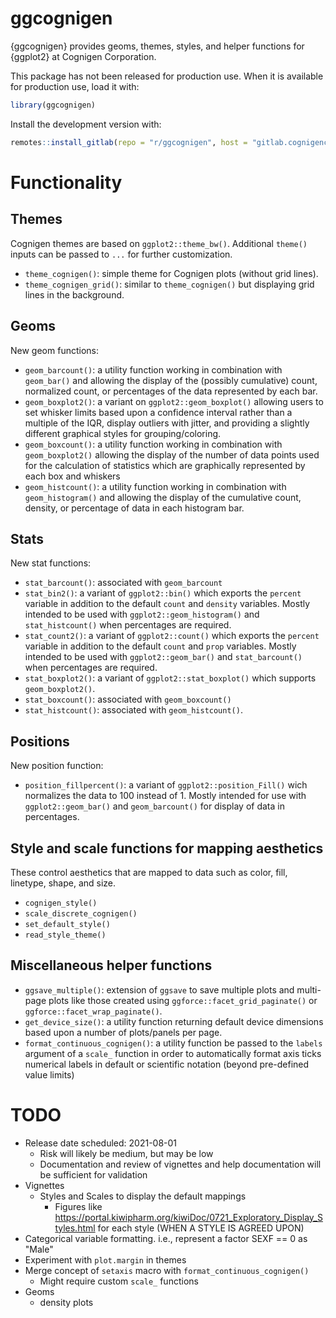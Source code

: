 # ggcognigen

{ggcognigen} provides geoms, themes, styles, and helper functions for {ggplot2} at Cognigen Corporation.

This package has not been released for production use. When it is available for production use, load it with:
```r
library(ggcognigen)
```

Install the development version with:
```r
remotes::install_gitlab(repo = "r/ggcognigen", host = "gitlab.cognigencorp.com")
```

# Functionality

## Themes

Cognigen themes are based on `ggplot2::theme_bw()`. Additional `theme()` inputs can be passed to `...` for further customization.

- `theme_cognigen()`: simple theme for Cognigen plots (without grid lines).
- `theme_cognigen_grid()`: similar to `theme_cognigen()` but displaying grid lines in the background.

## Geoms

New geom functions:

- `geom_barcount()`: a utility function working in combination with `geom_bar()` and allowing the display of the (possibly cumulative) count, normalized count, or percentages of the data represented by each bar.
- `geom_boxplot2()`: a variant on `ggplot2::geom_boxplot()` allowing users to set whisker limits based upon a confidence interval rather than a multiple of the IQR, display outliers with jitter, and providing a slightly different graphical styles for grouping/coloring.
- `geom_boxcount()`: a utility function working in combination with `geom_boxplot2()` allowing the display of the number of data points used for the calculation of statistics which are graphically represented by each box and whiskers
- `geom_histcount()`: a utility function working in combination with `geom_histogram()` and allowing the display of the cumulative count, density, or percentage of data in each histogram bar.

## Stats

New stat functions:

- `stat_barcount()`: associated with `geom_barcount`
- `stat_bin2()`: a variant of `ggplot2::bin()` which exports the `percent` variable in addition to the default `count` and `density` variables. Mostly intended to be used with `ggplot2::geom_histogram()` and `stat_histcount()` when percentages are required.
- `stat_count2()`: a variant of `ggplot2::count()` which exports the `percent` variable in addition to the default `count` and `prop` variables. Mostly intended to be used with `ggplot2::geom_bar()` and `stat_barcount()` when percentages are required.
- `stat_boxplot2()`: a variant of `ggplot2::stat_boxplot()` which supports `geom_boxplot2()`.
- `stat_boxcount()`: associated with `geom_boxcount()`
- `stat_histcount()`: associated with `geom_histcount()`.

## Positions

New position function:

- `position_fillpercent()`: a variant of `ggplot2::position_Fill()` wich normalizes the data to 100 instead of 1. Mostly intended for use with `ggplot2::geom_bar()` and `geom_barcount()` for display of data in percentages.

## Style and scale functions for mapping aesthetics

These control aesthetics that are mapped to data such as color, fill, linetype, shape, and size.

- `cognigen_style()`
- `scale_discrete_cognigen()`
- `set_default_style()`
- `read_style_theme()`

## Miscellaneous helper functions
- `ggsave_multiple()`: extension of `ggsave` to save multiple plots and multi-page plots like those created using `ggforce::facet_grid_paginate()` or `ggforce::facet_wrap_paginate()`.
- `get_device_size()`: a utility function returning default device dimensions based upon a number of plots/panels per page.
- `format_continuous_cognigen()`: a utility function be passed to the `labels` argument of a `scale_` function in order to automatically format axis ticks numerical labels in default or scientific notation (beyond pre-defined value limits)

# TODO
- Release date scheduled: 2021-08-01
  - Risk will likely be medium, but may be low
  - Documentation and review of vignettes and help documentation will be sufficient for validation
- Vignettes
  - Styles and Scales to display the default mappings
    - Figures like https://portal.kiwipharm.org/kiwiDoc/0721_Exploratory_Display_Styles.html for each style (WHEN A STYLE IS AGREED UPON)
- Categorical variable formatting. i.e., represent a factor SEXF == 0 as "Male"
- Experiment with `plot.margin` in themes
- Merge concept of `setaxis` macro with `format_continuous_cognigen()`
  - Might require custom `scale_` functions
- Geoms
  - density plots
